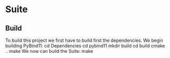 # Suite

## Build
To build this project we first have to build first the dependencies.
We begin building PyBind11:
	cd Dependencies
	cd pybind11
	mkdir build
	cd build
	cmake ..
	make
We now can build the Suite:
	make
